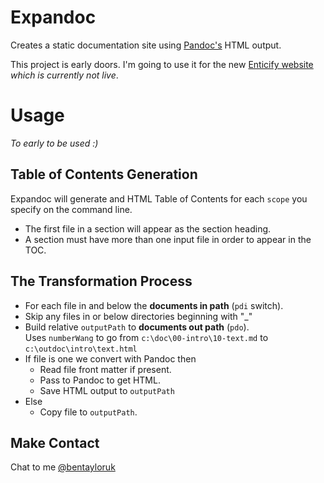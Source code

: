 # Expandoc

Creates a static documentation site using [Pandoc's](http://johnmacfarlane.net/pandoc/) HTML output.

This project is early doors.  I'm going to use it for the new [Enticify website](http://www.enticify.com/) *which is currently not live*.  


# Usage

*To early to be used :)*

## Table of Contents Generation

Expandoc will generate and HTML Table of Contents for each `scope` you specify on the command line.

* The first file in a section will appear as the section heading.
* A section must have more than one input file in order to appear in the TOC. 

## The Transformation Process

*  For each file in and below the **documents in path** (`pdi` switch).
*  Skip any files in or below directories beginning with "_"
*  Build relative `outputPath` to **documents out path** (`pdo`).   
Uses `numberWang` to go from `c:\doc\00-intro\10-text.md` to `c:\outdoc\intro\text.html`
*  If file is one we convert with Pandoc then
    *  Read file front matter if present.
    * Pass to Pandoc to get HTML.
    * Save HTML output to `outputPath` 
*  Else 
    * Copy file to `outputPath`.


## Make Contact

Chat to me [@bentayloruk](http://twitter.com/#!/bentayloruk)
